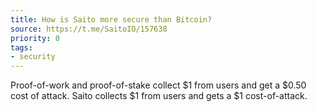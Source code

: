 ```yaml
---
title: How is Saito more secure than Bitcoin?
source: https://t.me/SaitoIO/157638
priority: 0
tags:
- security
---
```


Proof-of-work and proof-of-stake collect $1 from users and get a $0.50 cost of attack. Saito collects $1 from users and gets a $1 cost-of-attack.

